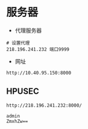 # 服务器

+ 代理服务器

```
# 设置代理
218.196.241.232 端口9999
```

+ 网址

```
http://10.40.95.150:8000
```

## HPUSEC

```
http://218.196.241.232:8000/

admin
ZmxhZw==
```

